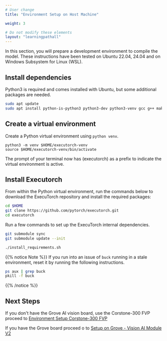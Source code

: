 ```yaml
---
# User change
title: "Environment Setup on Host Machine"

weight: 3

# Do not modify these elements
layout: "learningpathall"
---
```


In this section, you will prepare a development environment to compile the model. These instructions have been tested on Ubuntu 22.04, 24.04 and on Windows Subsystem for Linux (WSL).

## Install dependencies

Python3 is required and comes installed with Ubuntu, but some additional packages are needed.

```bash
sudo apt update
sudo apt install python-is-python3 python3-dev python3-venv gcc g++ make -y
```

## Create a virtual environment

Create a Python virtual environment using `python venv`.

```console
python3 -m venv $HOME/executorch-venv
source $HOME/executorch-venv/bin/activate
```
The prompt of your terminal now has (executorch) as a prefix to indicate the virtual environment is active.


## Install Executorch

From within the Python virtual environment, run the commands below to download the ExecuTorch repository and install the required packages:

``` bash
cd $HOME
git clone https://github.com/pytorch/executorch.git
cd executorch
```

Run a few commands to set up the ExecuTorch internal dependencies.
```bash
git submodule sync
git submodule update --init

./install_requirements.sh
```

{{% notice Note %}}
If you run into an issue of `buck` running in a stale environment, reset it by running the following instructions.

```bash
ps aux | grep buck
pkill -f buck
```
{{% /notice %}}

## Next Steps

If you don't have the Grove AI vision board, use the Corstone-300 FVP proceed to [Environment Setup Corstone-300 FVP](/learning-paths/microcontrollers/introduction-to-tinyml-on-arm/env-setup-6-fvp/)

If you have the Grove board proceed o to [Setup on Grove - Vision AI Module V2](/learning-paths/microcontrollers/introduction-to-tinyml-on-arm/setup-7-grove/)
